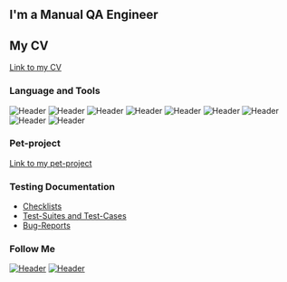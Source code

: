 
## I'm a Manual QA Engineer 
## My CV
[Link to my CV](https://drive.google.com/file/d/1KsE2IO-5aFkkZAECs1O-y1xS56c3Uxvp/view?usp=share_link)

### Language and Tools
![Header](https://img.shields.io/badge/Jira-090909?style=for-the-badge&logo=jira&logoColor=136be1)
![Header](https://img.shields.io/badge/Postman-090909?style=for-the-badge&logo=postman&logoColor=f76935)
![Header](https://img.shields.io/badge/Github-090909?style=for-the-badge&logo=github&logoColor=8cc4d7)
![Header](https://img.shields.io/badge/Figma-090909?style=for-the-badge&logo=figma&logoColor=7d5fa6)
![Header](https://img.shields.io/badge/MySQL-090909?style=for-the-badge&logo=mysql&logoColor=00618a)
![Header](https://img.shields.io/badge/postgresql-4169e1?style=for-the-badge&logo=postgresql&logoColor=white)
![Header](https://img.shields.io/badge/DevTools-090909?style=for-the-badge&logo=googlechrome&logoColor=2674f2)
![Header](https://img.shields.io/badge/python-3670A0?style=for-the-badge&logo=python&logoColor=ffdd54)
![Header](https://shields.io/badge/JavaScript-F7DF1E?logo=JavaScript&logoColor=000&style=flat-square)


### Pet-project

[Link to my pet-project](https://gruesome-battle-development.up.railway.app/)


### Testing Documentation

- [Checklists](https://github.com/Mortadren/Checklists.git)
- [Test-Suites and Test-Cases](https://github.com/Mortadren/Test-Suites-and-Test-Cases.git)
- [Bug-Reports](https://github.com/Mortadren/Bug-Reports.git)

### Follow Me

[![Header](https://img.shields.io/badge/Telegram-090909?style=for-the-badge&logo=telegram&logoColor=31a5db)](https://t.me/mortadren)
[![Header](https://img.shields.io/badge/Linkedin-090909?style=for-the-badge&logo=linkedin&logoColor=0073b1)](https://www.linkedin.com/in/artyomstreltsov/)

